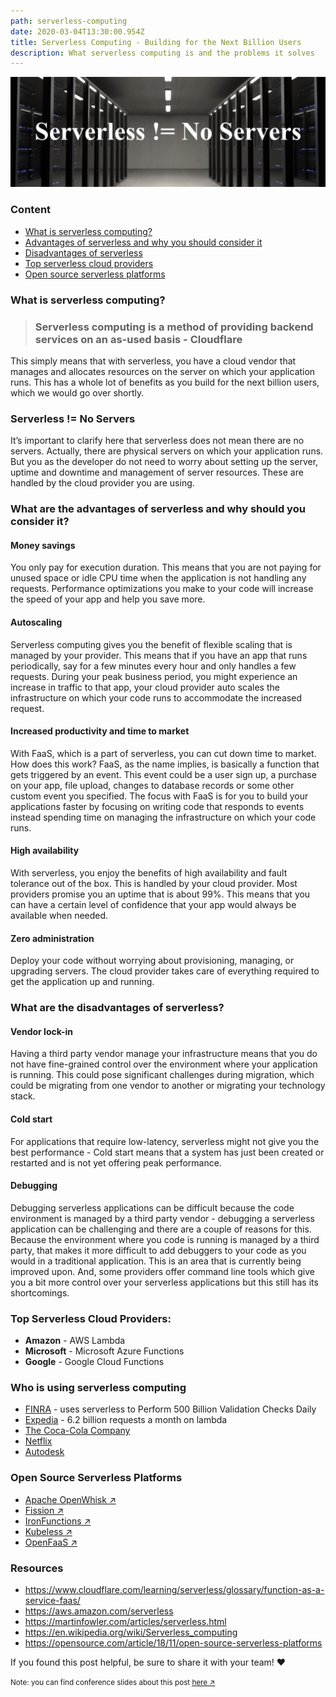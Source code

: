 ```yaml
---
path: serverless-computing
date: 2020-03-04T13:30:00.954Z
title: Serverless Computing - Building for the Next Billion Users
description: What serverless computing is and the problems it solves
---
```


<img src="./serverless.jpeg" alt="image of servers" />

### Content
* [What is serverless computing?](#serverless)
* [Advantages of serverless and why you should consider it](#serverless-advantages)
* [Disadvantages of serverless](#serverless-disadvantages)
* [Top serverless cloud providers](#providers)
* [Open source serverless platforms](#open-source)


### <a name="serverless"></a> What is serverless computing?
> ### Serverless computing is a method of providing backend services on an as-used basis - Cloudflare 

This simply means that with serverless, you have a cloud vendor that manages and allocates resources on the server on which your application runs. This has a whole lot of benefits as you build for the next billion users, which we would go over shortly. 

### Serverless != No Servers
It’s important to clarify here that serverless does not mean there are no servers. Actually, there are physical servers on which your application runs. But you as the developer do not need to worry about setting up the server, uptime and downtime and management of server resources. These are handled by the cloud provider you are using.

### <a name="serverless-advantages"></a> What are the advantages of serverless and why should you consider it?

#### Money savings
You only pay for execution duration. This means that you are not paying for  unused space or idle CPU time when the application is not handling any requests. Performance optimizations you make to your code will increase the speed of your app and help you save more.

#### Autoscaling

Serverless computing gives you the benefit of flexible scaling that is managed by your provider. This means that if you have an app that runs periodically, say for a few minutes every hour and only handles a few requests. During your peak business period, you might experience an increase in traffic to that app, your cloud provider auto scales the infrastructure on which your code runs to accommodate the increased request.

#### Increased productivity and time to market 

With FaaS, which is a part of serverless, you can cut down time to market. How does this work? FaaS, as the name implies, is basically a function that gets triggered by an event. This event could be a user sign up, a purchase on your app, file upload, changes to database records or some other custom event you specified. The focus with FaaS is for you to build your applications faster by focusing on writing code that responds to events instead spending time on managing the infrastructure on which your code runs.

#### High availability 

With serverless, you enjoy the benefits of high availability and fault tolerance out of the box. This is handled by your cloud provider. Most providers promise you an uptime that is about 99%. This means that you can have a certain level of confidence that your app would always be available when needed.

#### Zero administration 

Deploy your code without worrying about provisioning, managing, or upgrading servers. The cloud provider takes care of everything required to get the application up and running.

### <a name="serverless-disadvantages"></a>  What are the disadvantages of serverless?

#### Vendor lock-in 

Having a third party vendor manage your infrastructure means that you do not have fine-grained control over the environment where your application is running. This could pose  significant challenges during migration, which could be migrating from one vendor to another or migrating your technology stack.

#### Cold start 

For applications that require low-latency, serverless might not give you the best performance - Cold start means that a system has just been created or restarted and is not yet offering peak performance. 

#### Debugging 

Debugging serverless applications can be difficult because the code environment is managed by a third party vendor - debugging a serverless application can be challenging and there are a couple of reasons for this. Because the environment where you code is running is managed by a third party, that makes it more difficult to add debuggers to your code as you would in a traditional application. This is an area that is currently being improved upon. And, some providers offer command line tools which give you a bit more control over your serverless applications but this still has its shortcomings.

### <a name="providers"></a> Top Serverless Cloud Providers:
* **Amazon** - AWS Lambda
* **Microsoft** - Microsoft Azure Functions
* **Google** - Google Cloud Functions

### Who is using serverless computing
* <a href="https://aws.amazon.com/solutions/case-studies/finra-data-validation/" target="_blank" rel="nofollow">FINRA</a> - uses serverless to Perform 500 Billion Validation Checks Daily
* <a href="https://twitter.com/sallamar/status/927902060040908801" target="_blank" rel="nofollow">Expedia</a> - 6.2 billion requests a month on lambda
* <a href="https://aws.amazon.com/blogs/aws/things-go-better-with-step-functions/" target="_blank" rel="nofollow">The Coca-Cola Company</a>
* <a href="https://aws.amazon.com/solutions/case-studies/netflix-and-aws-lambda/" target="_blank" rel="nofollow">Netflix</a>
* <a href="https://aws.amazon.com/solutions/case-studies/autodesk-serverless/" target="_blank" rel="nofollow">Autodesk</a>

### <a name="open-source"></a> Open Source Serverless Platforms

* <a href="https://github.com/apache/openwhisk" target="_blank" rel="nofollow">Apache OpenWhisk ↗︎</a> 
* <a href="https://github.com/fission/fission" target="_blank" rel="nofollow">Fission ↗︎</a>  
* <a href="https://github.com/iron-io/functions" target="_blank" rel="nofollow">IronFunctions ↗︎</a> 
* <a href="https://github.com/kubeless/kubeless" target="_blank" rel="nofollow">Kubeless ↗︎</a> 
* <a href="https://github.com/openfaas/faas" target="_blank" rel="nofollow">OpenFaaS ↗︎</a> 

### Resources

* https://www.cloudflare.com/learning/serverless/glossary/function-as-a-service-faas/
* https://aws.amazon.com/serverless 
* https://martinfowler.com/articles/serverless.html 
* https://en.wikipedia.org/wiki/Serverless_computing  
* https://opensource.com/article/18/11/open-source-serverless-platforms 

If you found this post helpful, be sure to share it with your team! ❤️

  <small>
    Note: you can find conference slides about this post <a href="https://speakerdeck.com/fuchodeveloper/serverless-computing" target="_blank" rel="nofollow">here ↗︎</a>
  </small>
